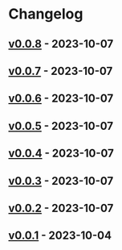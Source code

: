 # Changelog

## [v0.0.8](https://github.com/orangekame3/cobra-template/compare/v0.0.7...v0.0.8) - 2023-10-07

## [v0.0.7](https://github.com/orangekame3/cobra-template/compare/v0.0.6...v0.0.7) - 2023-10-07

## [v0.0.6](https://github.com/orangekame3/cobra-template/compare/v0.0.5...v0.0.6) - 2023-10-07

## [v0.0.5](https://github.com/orangekame3/cobra-template/compare/v0.0.4...v0.0.5) - 2023-10-07

## [v0.0.4](https://github.com/orangekame3/cobra-template/compare/v0.0.3...v0.0.4) - 2023-10-07

## [v0.0.3](https://github.com/orangekame3/cobra-template/compare/v0.0.2...v0.0.3) - 2023-10-07

## [v0.0.2](https://github.com/orangekame3/cobra-template/compare/v0.0.1...v0.0.2) - 2023-10-07

## [v0.0.1](https://github.com/orangekame3/cobra-template/commits/v0.0.1) - 2023-10-04
